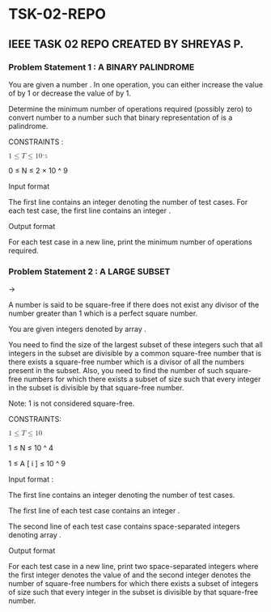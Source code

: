 #  TSK-02-REPO
## IEEE TASK 02 REPO CREATED BY SHREYAS P.

### Problem Statement 1 : A BINARY PALINDROME


You are given a number . In one operation, you can either increase the value of  by 1 or decrease the value of  by 1.

Determine the minimum number of operations required (possibly zero) to convert number  to a number  such that binary representation of  is a palindrome.

CONSTRAINTS :

<math xmlns="http://www.w3.org/1998/Math/MathML">
  <mn>1</mn>
  <mo>&#x2264;<!-- ≤ --></mo>
  <mi>T</mi>
  <mo>&#x2264;<!-- ≤ --></mo>
  <msup>
    <mn>10</mn>
    <mn>^</mn>
    <mn>5</mn>
  </msup>
  <mspace linebreak="newline" />
  
  <mn>0</mn>
  <mo>&#x2264;<!-- ≤ --></mo>
  <mi>N</mi>
  <mo>&#x2264;<!-- ≤ --></mo>
  <mn>2</mn>
  <mo>&#x00D7;<!-- × --></mo>
  <msup>
    <mn>10</mn>
    <mn>^</mn>
    <mn>9</mn>
  </msup>
</math>

Input format

The first line contains an integer  denoting the number of test cases.
For each test case, the first line contains an integer .

Output format


For each test case in a new line, print the minimum number of operations required. 


### Problem Statement 2 :  A LARGE SUBSET
->

A number is said to be square-free if there does not exist any divisor of the number greater than 1 which is a perfect square number.

You are given  integers denoted by array . 

You need to find the size  of the largest subset of these integers such that all integers in the subset are divisible by a common square-free number that is there exists a square-free number  which is a divisor of all the numbers present in the subset. Also, you need to find the number of such square-free numbers for which there exists a subset of size  such that every integer in the subset is divisible by that square-free number.

Note: 1 is not considered square-free.

CONSTRAINTS:

<math xmlns="http://www.w3.org/1998/Math/MathML">
  <mn>1</mn>
  <mo>&#x2264;<!-- ≤ --></mo>
  <mi>T</mi>
  <mo>&#x2264;<!-- ≤ --></mo>
  <mn>10</mn>
  <mspace linebreak="newline" />
  
  <mn>1</mn>
  <mo>&#x2264;<!-- ≤ --></mo>
  <mi>N</mi>
  <mo>&#x2264;<!-- ≤ --></mo>
  <msup>
    <mn>10</mn>
    <mn>^</mn>
    <mn>4</mn>
  </msup>
  <mspace linebreak="newline" />
  
  <mn>1</mn>
  <mo>&#x2264;<!-- ≤ --></mo>
  <mi>A</mi>
  <mo stretchy="false">[</mo>
  <mi>i</mi>
  <mo stretchy="false">]</mo>
  <mo>&#x2264;<!-- ≤ --></mo>
  <msup>
    <mn>10</mn>
    <mn>^</mn>
    <mn>9</mn>
  </msup>
</math>

Input format :

The first line contains an integer  denoting the number of test cases.

The first line of each test case contains an integer .

The second line of each test case contains  space-separated integers denoting array .


Output format

For each test case in a new line, print two space-separated integers where the first integer denotes the value of  and the second integer denotes the number of square-free numbers for which there exists a subset of  integers of size  such that every integer in the subset is divisible by that square-free number.
